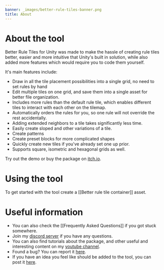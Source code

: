 ```yaml
---
banner: _images/better-rule-tiles-banner.png
title: About
---
```

# About the tool

Better Rule Tiles for Unity was made to make the hassle of creating rule tiles better, easier and more intuitive that Unity's built in solution, while also added more features which would require you to code them yourself.

It's main features include:
- Draw in all the tile placement possibilities into a single grid, no need to set rules by hand
- Edit multiple tiles on one grid, and save them into a single asset for better file organization.
- Includes more rules than the default rule tile, which enables different tiles to interact with each other on the tilemap.
- Automatically orders the rules for you, so one rule will not override the rest accidentally.
- Adding extended neighbors to a tile takes significantly less time.
- Easily create sloped and other variations of a tile.
- Create patterns
- Create preset blocks for more complicated shapes
- Quickly create new tiles if you've already set one up prior.
- Supports square, isometric and hexagonal grids as well.

Try out the demo or buy the package on [itch.io](https://vinarkgames.itch.io/better-rule-tiles-for-unity).

# Using the tool

To get started with the tool create a [[Better rule tile container]] asset.

# Useful information

- You can also check the [[Frequently Asked Questions]] if you got stuck somewhere.
- Join my [discord server](https://discord.gg/DKpbVKk) if you have any questions.
- You can also find tutorials about the package, and other useful and interesting content on my [youtube channel](https://www.youtube.com/channel/UCo-V8qAlHZWFRkUDCtc0cyQ).
- Found a bug? You can report it [here](https://itch.io/t/2381185/bug-reports). 
- If you have an idea you feel like should be added to the tool, you can post it [here](https://itch.io/t/2381181/feature-request).
